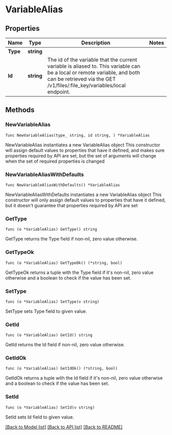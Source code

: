# VariableAlias

## Properties

Name | Type | Description | Notes
------------ | ------------- | ------------- | -------------
**Type** | **string** |  | 
**Id** | **string** | The id of the variable that the current variable is aliased to. This variable can be a local or remote variable, and both can be retrieved via the GET /v1/files/:file_key/variables/local endpoint. | 

## Methods

### NewVariableAlias

`func NewVariableAlias(type_ string, id string, ) *VariableAlias`

NewVariableAlias instantiates a new VariableAlias object
This constructor will assign default values to properties that have it defined,
and makes sure properties required by API are set, but the set of arguments
will change when the set of required properties is changed

### NewVariableAliasWithDefaults

`func NewVariableAliasWithDefaults() *VariableAlias`

NewVariableAliasWithDefaults instantiates a new VariableAlias object
This constructor will only assign default values to properties that have it defined,
but it doesn't guarantee that properties required by API are set

### GetType

`func (o *VariableAlias) GetType() string`

GetType returns the Type field if non-nil, zero value otherwise.

### GetTypeOk

`func (o *VariableAlias) GetTypeOk() (*string, bool)`

GetTypeOk returns a tuple with the Type field if it's non-nil, zero value otherwise
and a boolean to check if the value has been set.

### SetType

`func (o *VariableAlias) SetType(v string)`

SetType sets Type field to given value.


### GetId

`func (o *VariableAlias) GetId() string`

GetId returns the Id field if non-nil, zero value otherwise.

### GetIdOk

`func (o *VariableAlias) GetIdOk() (*string, bool)`

GetIdOk returns a tuple with the Id field if it's non-nil, zero value otherwise
and a boolean to check if the value has been set.

### SetId

`func (o *VariableAlias) SetId(v string)`

SetId sets Id field to given value.



[[Back to Model list]](../README.md#documentation-for-models) [[Back to API list]](../README.md#documentation-for-api-endpoints) [[Back to README]](../README.md)


